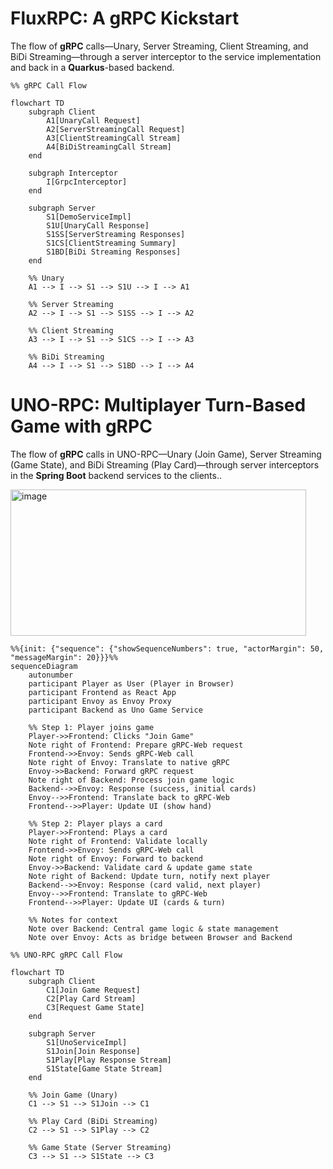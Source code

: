 # FluxRPC: A gRPC Kickstart

The flow of **gRPC** calls—Unary, Server Streaming, Client Streaming, and BiDi Streaming—through a server interceptor to the service implementation and back in a **Quarkus**-based backend.

```mermaid
%% gRPC Call Flow

flowchart TD
    subgraph Client
        A1[UnaryCall Request]
        A2[ServerStreamingCall Request]
        A3[ClientStreamingCall Stream]
        A4[BiDiStreamingCall Stream]
    end

    subgraph Interceptor
        I[GrpcInterceptor]
    end

    subgraph Server
        S1[DemoServiceImpl]
        S1U[UnaryCall Response]
        S1SS[ServerStreaming Responses]
        S1CS[ClientStreaming Summary]
        S1BD[BiDi Streaming Responses]
    end

    %% Unary
    A1 --> I --> S1 --> S1U --> I --> A1

    %% Server Streaming
    A2 --> I --> S1 --> S1SS --> I --> A2

    %% Client Streaming
    A3 --> I --> S1 --> S1CS --> I --> A3

    %% BiDi Streaming
    A4 --> I --> S1 --> S1BD --> I --> A4
```

# UNO-RPC: Multiplayer Turn-Based Game with gRPC

The flow of **gRPC** calls in UNO-RPC—Unary (Join Game), Server Streaming (Game State), and BiDi Streaming (Play Card)—through server interceptors in the **Spring Boot** backend services to the clients..

<img width="473" height="234" alt="image" src="https://github.com/user-attachments/assets/f31195f4-5df5-44a1-89e9-98593c814953" />

```mermaid
%%{init: {"sequence": {"showSequenceNumbers": true, "actorMargin": 50, "messageMargin": 20}}}%%
sequenceDiagram
    autonumber
    participant Player as User (Player in Browser)
    participant Frontend as React App
    participant Envoy as Envoy Proxy
    participant Backend as Uno Game Service

    %% Step 1: Player joins game
    Player->>Frontend: Clicks "Join Game"
    Note right of Frontend: Prepare gRPC-Web request
    Frontend->>Envoy: Sends gRPC-Web call
    Note right of Envoy: Translate to native gRPC
    Envoy->>Backend: Forward gRPC request
    Note right of Backend: Process join game logic
    Backend-->>Envoy: Response (success, initial cards)
    Envoy-->>Frontend: Translate back to gRPC-Web
    Frontend-->>Player: Update UI (show hand)

    %% Step 2: Player plays a card
    Player->>Frontend: Plays a card
    Note right of Frontend: Validate locally
    Frontend->>Envoy: Sends gRPC-Web call
    Note right of Envoy: Forward to backend
    Envoy->>Backend: Validate card & update game state
    Note right of Backend: Update turn, notify next player
    Backend-->>Envoy: Response (card valid, next player)
    Envoy-->>Frontend: Translate to gRPC-Web
    Frontend-->>Player: Update UI (cards & turn)
    
    %% Notes for context
    Note over Backend: Central game logic & state management
    Note over Envoy: Acts as bridge between Browser and Backend
```

```mermaid
%% UNO-RPC gRPC Call Flow

flowchart TD
    subgraph Client
        C1[Join Game Request]
        C2[Play Card Stream]
        C3[Request Game State]
    end

    subgraph Server
        S1[UnoServiceImpl]
        S1Join[Join Response]
        S1Play[Play Response Stream]
        S1State[Game State Stream]
    end

    %% Join Game (Unary)
    C1 --> S1 --> S1Join --> C1

    %% Play Card (BiDi Streaming)
    C2 --> S1 --> S1Play --> C2

    %% Game State (Server Streaming)
    C3 --> S1 --> S1State --> C3
```
